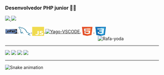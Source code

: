 ### Desenvolvedor PHP junior 👨‍💻

 <div>
  <a href="https://github.com/emilsonsn">
  <img height="165em" src="https://github-readme-stats.vercel.app/api?username=emilsonsn&show_icons=true&theme=tokyonight&include_all_commits=true&count_private=true"/>
  <img height="165em" src="https://github-readme-stats.vercel.app/api/top-langs/?username=emilsonsn&layout=compact&langs_count=7&theme=tokyonight"/>
</div>
 
 <div style="display: inline_block"><br>
  <img align="center" alt="Rafa-php" height="30" width="40" src="https://raw.githubusercontent.com/devicons/devicon/master/icons/php/php-original.svg">
  <img align="center" alt="Rafa-MYSQL" height="30" width="40" src="https://raw.githubusercontent.com/devicons/devicon/master/icons/mysql/mysql-original.svg">
  <img align="center" alt="Rafa-Js" height="30" width="40" src="https://raw.githubusercontent.com/devicons/devicon/master/icons/javascript/javascript-plain.svg">
  <img align="center" alt="Yago-VSCODE" height="30" width="40" src="https://cdn.jsdelivr.net/gh/devicons/devicon/icons/vscode/vscode-original.svg">  
  <img align="center" alt="Rafa-HTML" height="30" width="40" src="https://raw.githubusercontent.com/devicons/devicon/master/icons/html5/html5-original.svg">
  <img align="center" alt="Rafa-CSS" height="30" width="40" src="https://raw.githubusercontent.com/devicons/devicon/master/icons/css3/css3-original.svg">
  
  
  <img align="right" alt="Rafa-yoda" src="https://cdn.discordapp.com/attachments/824316493490552856/893114418567737384/68747470733a2f2f6d65646961312e67697068792e636f6d2f6d656469612f63554147754c69456354427752666b4151712f.gif" width="200px">
</div>
 <br><hr>
 
<div> 
  <a href="https://instagram.com/emilson.sn" target="_blank"><img src="https://img.shields.io/badge/-Instagram-%23E4405F?style=for-the-badge&logo=instagram&logoColor=white" target="_blank"></a>
 <a href="https://api.whatsapp.com/send?phone=5583988516858" target="_blank"><img src="https://img.shields.io/badge/WhatsApp-25D366?style=for-the-badge&logo=whatsapp&logoColor=white" target="_blank"></a>
  <a href = "mailto:emilsonsn2@gmail.com"><img src="https://img.shields.io/badge/-Gmail-%23333?style=for-the-badge&logo=gmail&logoColor=white" target="_blank"></a>
  <a href="https://www.linkedin.com/in/emilson-souza-8765201a4/" target="_blank"><img src="https://img.shields.io/badge/-LinkedIn-%230077B5?style=for-the-badge&logo=linkedin&logoColor=white" target="_blank"></a> 
 <br><hr>
 
 
 
  ![Snake animation](https://github.com/emilsonsn/emilsonsn/blob/output/github-contribution-grid-snake.svg)
 
</div>
